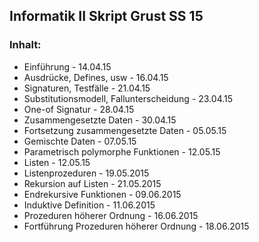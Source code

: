 <h2>Informatik II Skript Grust SS 15</h2>

<h3>Inhalt:</h3>
<ul>
  <li>Einführung - 14.04.15</li>
  <li>Ausdrücke, Defines, usw - 16.04.15</li>
  <li>Signaturen, Testfälle - 21.04.15</li>
  <li>Substitutionsmodell, Fallunterscheidung - 23.04.15</li>
  <li>One-of Signatur - 28.04.15</li>
  <li>Zusammengesetzte Daten - 30.04.15</li>
  <li>Fortsetzung zusammengesetzte Daten - 05.05.15</li>
  <li>Gemischte Daten - 07.05.15</li>
  <li>Parametrisch polymorphe Funktionen - 12.05.15</li>
  <li>Listen - 12.05.15</li>
  <li>Listenprozeduren - 19.05.2015</li>
  <li>Rekursion auf Listen - 21.05.2015</li>
  <li>Endrekursive Funktionen - 09.06.2015</li>
  <li>Induktive Definition - 11.06.2015</li>
  <li>Prozeduren höherer Ordnung - 16.06.2015</li>
  <li>Fortführung Prozeduren höherer Ordnung - 18.06.2015</li>
</ul>
